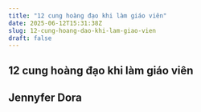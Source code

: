 ```yaml
---
title: "12 cung hoàng đạo khi làm giáo viên"
date: 2025-06-12T15:31:38Z
slug: 12-cung-hoang-dao-khi-lam-giao-vien
draft: false
---
```


## 12 cung hoàng đạo khi làm giáo viên

## Jennyfer Dora

